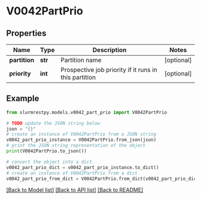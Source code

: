 # V0042PartPrio


## Properties

Name | Type | Description | Notes
------------ | ------------- | ------------- | -------------
**partition** | **str** | Partition name | [optional]
**priority** | **int** | Prospective job priority if it runs in this partition | [optional]

## Example

```python
from slurmrestpy.models.v0042_part_prio import V0042PartPrio

# TODO update the JSON string below
json = "{}"
# create an instance of V0042PartPrio from a JSON string
v0042_part_prio_instance = V0042PartPrio.from_json(json)
# print the JSON string representation of the object
print(V0042PartPrio.to_json())

# convert the object into a dict
v0042_part_prio_dict = v0042_part_prio_instance.to_dict()
# create an instance of V0042PartPrio from a dict
v0042_part_prio_from_dict = V0042PartPrio.from_dict(v0042_part_prio_dict)
```
[[Back to Model list]](../README.md#documentation-for-models) [[Back to API list]](../README.md#documentation-for-api-endpoints) [[Back to README]](../README.md)


